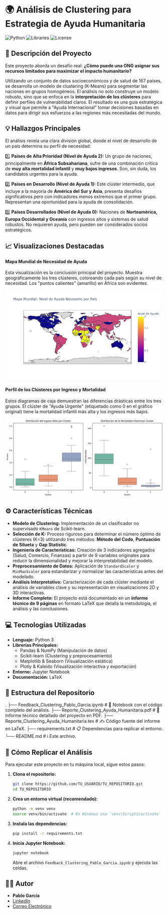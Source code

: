 # 🌍 Análisis de Clustering para Estrategia de Ayuda Humanitaria

![Python](https://img.shields.io/badge/Python-3.9+-blue.svg)
![Libraries](https://img.shields.io/badge/Librerías-Scikit--learn%2C%20Pandas%2C%20Plotly-orange.svg)
![License](https://img.shields.io/badge/Licencia-MIT-green.svg)

## 🎯 Descripción del Proyecto

Este proyecto aborda un desafío real: **¿Cómo puede una ONG asignar sus recursos limitados para maximizar el impacto humanitario?**

Utilizando un conjunto de datos socioeconómicos y de salud de 167 países, se desarrolla un modelo de clustering (K-Means) para segmentar las naciones en grupos homogéneos. El análisis no solo construye un modelo robusto, sino que se enfoca en la **interpretación de los clústeres** para definir perfiles de vulnerabilidad claros. El resultado es una guía estratégica y visual que permite a "Ayuda Internacional" tomar decisiones basadas en datos para dirigir sus esfuerzos a las regiones más necesitadas del mundo.

## 💡 Hallazgos Principales

El análisis revela una clara división global, donde el nivel de desarrollo de un país determina su perfil de necesidad:

1️⃣ **Países de Alta Prioridad (Nivel de Ayuda 2):** Un grupo de naciones, principalmente en **África Subsahariana**, sufre de una combinación crítica de **muy alta mortalidad infantil** y **muy bajos ingresos**. Son, sin duda, los candidatos urgentes para la ayuda.

2️⃣ **Países en Desarrollo (Nivel de Ayuda 1):** Este clúster intermedio, que incluye a la mayoría de **América del Sur y Asia**, presenta desafíos significativos pero con indicadores menos extremos que el primer grupo. Representan una oportunidad para la ayuda de consolidación.

3️⃣ **Países Desarrollados (Nivel de Ayuda 0):** Naciones de **Norteamérica, Europa Occidental y Oceanía** con ingresos altos y sistemas de salud robustos. No requieren ayuda, pero pueden ser considerados socios estratégicos.

## 📈 Visualizaciones Destacadas

#### Mapa Mundial de Necesidad de Ayuda
Esta visualización es la conclusión principal del proyecto. Muestra geográficamente los tres clústeres, coloreando cada país según su nivel de necesidad. Los "puntos calientes" (amarillo) en África son evidentes.

![Mapa Mundial](report/mundo.png)

#### Perfil de los Clústeres por Ingreso y Mortalidad
Estos diagramas de caja demuestran las diferencias drásticas entre los tres grupos. El clúster de "Ayuda Urgente" (etiquetado como 0 en el gráfico original) tiene la mortalidad infantil más alta y los ingresos más bajos.

![Boxplots de Ingreso y Mortalidad](report/box.png)

## ⚙️ Características Técnicas

*   **Modelo de Clustering:** Implementación de un clasificador no supervisado `KMeans` de Scikit-learn.
*   **Selección de K:** Proceso riguroso para determinar el número óptimo de clústeres (K=3) utilizando tres métodos: **Método del Codo**, **Puntuación de Silueta** y **Gap Statistic**.
*   **Ingeniería de Características:** Creación de 3 indicadores agregados (Salud, Comercio, Finanzas) a partir de 9 variables originales para reducir la dimensionalidad y mejorar la interpretabilidad del modelo.
*   **Preprocesamiento de Datos:** Aplicación de `StandardScaler` y `MinMaxScaler` para estandarizar y normalizar las características antes del modelado.
*   **Análisis Interpretativo:** Caracterización de cada clúster mediante el análisis de variables clave y su representación en visualizaciones 2D y 3D interactivas.
*   **Informe Completo:** El proyecto está documentado en un **informe técnico de 9 páginas** en formato LaTeX que detalla la metodología, el análisis y las conclusiones.

## 💻 Tecnologías Utilizadas

*   **Lenguaje:** Python 3
*   **Librerías Principales:**
    *   Pandas & NumPy (Manipulación de datos)
    *   Scikit-learn (Clustering y preprocesamiento)
    *   Matplotlib & Seaborn (Visualización estática)
    *   Plotly & Kaleido (Visualización interactiva y exportación)
*   **Entorno:** Jupyter Notebook
*   **Documentación:** LaTeX

## 📂 Estructura del Repositorio

.
├── Feedback_Clustering_Pablo_Garcia.ipynb # 📓 Notebook con el código completo del análisis.
├── Reporte_Clustering_Ayuda_Humanitaria.pdf # 📄 Informe técnico detallado del proyecto en PDF.
├── Reporte_Clustering_Ayuda_Humanitaria.tex # ✍️ Código fuente del informe en LaTeX.
├── requirements.txt # 📋 Dependencias para replicar el entorno.
└── README.md # ℹ️ Este archivo.

## 🚀 Cómo Replicar el Análisis

Para ejecutar este proyecto en tu máquina local, sigue estos pasos:

1.  **Clona el repositorio:**
    ```bash
    git clone https://github.com/TU_USUARIO/TU_REPOSITORIO.git
    cd TU_REPOSITORIO
    ```

2.  **Crea un entorno virtual (recomendado):**
    ```bash
    python -m venv venv
    source venv/bin/activate  # En Windows usa `venv\Scripts\activate`
    ```

3.  **Instala las dependencias:**
    ```bash
    pip install -r requirements.txt
    ```

4.  **Inicia Jupyter Notebook:**
    ```bash
    jupyter notebook
    ```
    Abre el archivo `Feedback_Clustering_Pablo_Garcia.ipynb` y ejecuta las celdas.

## 👨‍💻 Autor

*   **Pablo García**
*   [LinkedIn](URL_DE_TU_LINKEDIN)
*   [Correo Electrónico](mailto:TU_CORREO@gmail.com)
